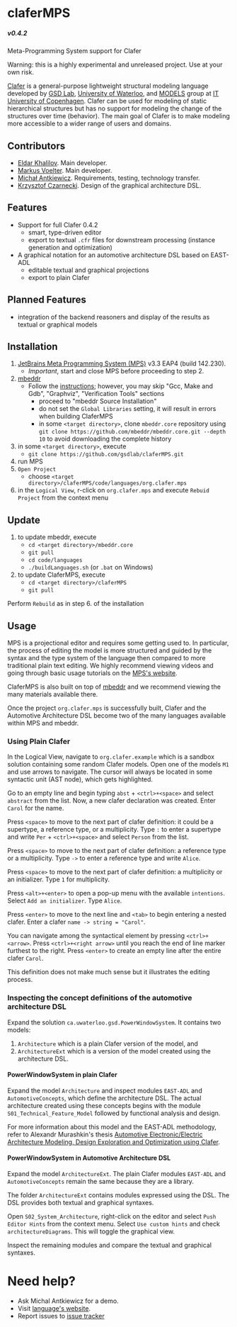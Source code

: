 claferMPS
=========

##### v0.4.2

Meta-Programming System support for Clafer

Warning: this is a highly experimental and unreleased project. Use at your own risk.

[Clafer](http://clafer.org) is a general-purpose lightweight structural modeling language developed by
[GSD Lab](http://gsd.uwaterloo.ca/), [University of Waterloo](http://uwaterloo.ca), and
[MODELS](http://www.itu.dk/research/models/) group at [IT University of Copenhagen](http://www.itu.dk/).
Clafer can be used for modeling of static hierarchical structures but has no support for modeling the change of the structures over time (behavior).
The main goal of Clafer is to make modeling more accessible to a wider range of users and domains.

Contributors
------------

* [Eldar Khalilov](http://gsd.uwaterloo.ca/ekhalilov). Main developer.
* [Markus Voelter](http://voelter.de/). Main developer.
* [Michał Antkiewicz](http://gsd.uwaterloo.ca/mantkiew). Requirements, testing, technology transfer.
* [Krzysztof Czarnecki](http://gsd.uwaterloo.ca/kczarnec). Design of the graphical architecture DSL.

Features
--------

* Support for full Clafer 0.4.2
   * smart, type-driven editor
   * export to textual `.cfr` files for downstream processing (instance generation and optimization)
* A graphical notation for an automotive architecture DSL based on EAST-ADL
   * editable textual and graphical projections
   * export to plain Clafer

Planned Features
----------------

* integration of the backend reasoners and display of the results as textual or graphical models

Installation
------------

1. [JetBrains Meta Programming System (MPS)](https://confluence.jetbrains.com/display/MPS/JetBrains+MPS+EAP+Download+Page) v3.3 EAP4 (build 142.230).
    * *Important*, start and close MPS before proceeding to step 2.
2. [mbeddr](http://mbeddr.com/)
    * Follow the [instructions](http://mbeddr.com/download.html); however, you may skip "Gcc, Make and Gdb", "Graphviz", "Verification Tools" sections
        * proceed to "mbeddr Source Installation"
        * do not set the `Global Libraries` setting, it will result in errors when building ClaferMPS
        * in some `<target directory>`, clone `mbeddr.core` repository using `git clone https://github.com/mbeddr/mbeddr.core.git --depth 10` to avoid downloading the complete history
3. in some `<target directory>`, execute
    * `git clone https://github.com/gsdlab/claferMPS.git`
4. run MPS
5. `Open Project`
    * choose `<target directory>/claferMPS/code/languages/org.clafer.mps`
6. in the `Logical View`, r-click on `org.clafer.mps` and execute `Rebuid Project` from the context menu

Update
------

1. to update mbeddr, execute
    * `cd <target directory>/mbeddr.core`
    * `git pull`
    * `cd code/languages`
    * `./buildLanguages.sh`  (or `.bat` on Windows)
2. to update ClaferMPS, execute
    * `cd <target directory>/claferMPS`
    * `git pull`

Perform `Rebuild` as in step 6. of the installation

Usage
-----

MPS is a projectional editor and requires some getting used to.
In particular, the process of editing the model is more structured and guided by the syntax and the type system of the language then compared to more traditional plain text editing.
We highly recommend viewing videos and going through basic usage tutorials on the [MPS's website](https://www.jetbrains.com/mps/).

ClaferMPS is also built on top of [mbeddr](http://mbeddr.com/) and we recommend viewing the many materials available there.

Once the project `org.clafer.mps` is successfully built, Clafer and the Automotive Architecture DSL become two of the many languages available within MPS and mbeddr.

### Using Plain Clafer

In the Logical View, navigate to `org.clafer.example` which is a sandbox solution containing some random Clafer models. Open one of the models `M1` and use arrows to navigate. The cursor will always be located in some syntactic unit (AST node), which gets highlighted.

Go to an empty line and begin typing `abst` + `<ctrl>+<space>` and select `abstract` from the list.
Now, a new clafer declaration was created.
Enter `Carol` for the name.

Press `<space>` to move to the next part of clafer definition: it could be a supertype, a reference type, or a multiplicity.
Type `:` to enter a supertype and write `Per` + `<ctrl>+<space>` and select `Person` from the list.

Press `<space>` to move to the next part of clafer definition: a reference type or a multiplicity.
Type `->` to enter a reference type and write `Alice`.

Press `<space>` to move to the next part of clafer definition: a multiplicity or an initializer.
Type `1` for multiplicity.

Press `<alt>+<enter>` to open a pop-up menu with the available `intentions`. Select `Add an initializer`. Type `Alice`.

Press `<enter>` to move to the next line and `<tab>` to begin entering a nested clafer.
Enter a clafer `name -> string = "Carol"`.

You can navigate among the syntactical element by pressing `<ctrl>+<arrow>`. Press `<ctrl>+<right arrow>` until you reach the end of line marker furthest to the right. Press `<enter>` to create an empty line after the entire clafer `Carol`.

This definition does not make much sense but it illustrates the editing process.

### Inspecting the concept definitions of the automotive architecture DSL

Expand the solution `ca.uwaterloo.gsd.PowerWindowSystem`. It contains two models:

1. `Architecture` which is a plain Clafer version of the model, and
2. `ArchitectureExt` which is a version of the model created using the architecture DSL.

#### PowerWindowSystem in plain Clafer

Expand the model `Architecture` and inspect modules `EAST-ADL` and `AutomotiveConcepts`, which define the architecture DSL. The actual architecture created using these concepts begins with the module `S01_Technical_Feature_Model` followed by functional analysis and design.

For more information about this model and the EAST-ADL methodology, refer to Alexandr Murashkin's thesis [Automotive Electronic/Electric Architecture Modeling, Design Exploration and Optimization using Clafer](https://uwspace.uwaterloo.ca/handle/10012/8780).

#### PowerWindowSystem in Automotive Architecture DSL

Expand the model `ArchitectureExt`. The plain Clafer modules `EAST-ADL` and `AutomotiveConcepts` remain the same because they are a library.

The folder `ArchitectureExt` contains modules expressed using the DSL. The DSL provides both textual and graphical syntaxes.

Open `S02_System_Architecture`, right-click on the editor and select `Push Editor Hints` from the context menu.
Select `Use custom hints` and check `architectureDiagrams`. This will toggle the graphical view.

Inspect the remaining modules and compare the textual and graphical syntaxes.


Need help?
==========

* Ask Michal Antkiewicz for a demo.
* Visit [language's website](http://clafer.org).
* Report issues to [issue tracker](https://github.com/gsdlab/claferMPS/issues)
